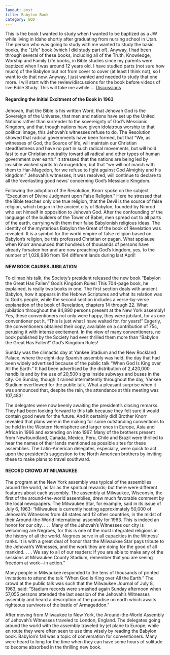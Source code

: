 ```yaml
---
layout: post
title: Babylon Book
category: GOD
---
```


This is the book I wanted to study when I wanted to be baptized as a JW while living in Idaho shortly after graduating from nursing school in Utah. The person who was going to study with me wanted to study the basic books, the "Life" book (which I did study part of). Anyway, I had been through several of these books, including all of the Truth, Knowledge, Worship and Family Life books, in Bible studies since my parents were baptized when I was around 12 years old. I have studied parts (not sure how much) of the Babylon but not from cover to cover (at least I think not), so I want to do that now. Anyway, I just wanted and needed to study that one more. I will start with the review/discussions for the book before videos of live Bible Study. This will take me awhile.... [Discussions](https://www.keepandshare.com/discuss2/mobile.php?i=183130&cat=1)

#### Regarding the Initial Excitment of the Book in 1963

Jehovah, that the Bible is his written Word, that Jehovah God is the Sovereign of the Universe, that men and nations have set up the United Nations rather than surrender to the sovereignty of God’s Messianic Kingdom, and that though nations have given idolatrous worship to that political image, this Jehovah’s witnesses refuse to do. The Resolution showed that radical governments have been formed, but that “We, as witnesses of God, the Source of life, will maintain our Christian steadfastness and have no part in such radical movements, but will hold fast to our Christian neutrality toward all radical and other types of human government over earth.” It stressed that the nations are being led by invisible wicked spirits to Armageddon, but that “we will not march with them to Har–Magedon, for we refuse to fight against God Almighty and his kingdom.” Jehovah’s witnesses, it was resolved, will continue to declare to all the ‘everlasting good news’ concerning God’s Messianic Kingdom.

Following the adoption of the Resolution, Knorr spoke on the subject “Execution of Divine Judgment upon False Religion.” Here he stressed that the Bible teaches only one true religion, that the Devil is the source of false religion, which began in the ancient city of Babylon, founded by Nimrod who set himself in opposition to Jehovah God. After the confounding of the language of the builders of the Tower of Babel, men spread out to all parts of the earth, carrying with them their false Babylonish religious ideas. The identity of the mysterious Babylon the Great of the book of Revelation was revealed. It is a symbol for the world empire of false religion based on Babylon’s religion, be this professed Christian or pagan. What applause when Knorr announced that hundreds of thousands of persons have already forsaken her and are now preaching God’s kingdom, yes, to the number of 1,028,986 from 194 different lands during last April!

#### NEW BOOK CAUSES JUBILATION

To climax his talk, the Society’s president released the new book “Babylon the Great Has Fallen” God’s Kingdom Rules! This 704-page book, he explained, is really two books in one. The first section deals with ancient Babylon, how it appears in the Hebrew Scriptures and what its relation was to God’s people, while the second section includes a verse-by-verse explanation of the book of Revelation, chapters 14 through 22. What jubilation throughout the 84,890 persons present at the New York assembly! Yes, these conventioners not only were happy, they were jubilant, for as one conventioner put it, “This is just what I have waited for, for years!” Eagerly, the conventioners obtained their copy, available on a contribution of 75c, perusing it with intense excitement. In the view of many conventioners, no book published by the Society had ever thrilled them more than “Babylon the Great Has Fallen!” God’s Kingdom Rules!

Sunday was the climactic day at Yankee Stadium and the New Rockland Palace, where the eight-day Spanish assembly was held, the day that had been widely advertised because of the public talk “When God Is King over All the Earth.” It had been advertised by the distribution of 2,420,000 handbills and by the use of 20,500 signs inside subways and buses in the city. On Sunday, though it rained intermittently throughout the day, Yankee Stadium overflowed for the public talk. What a pleasant surprise when it was announced that, despite the rain, the attendance at this meeting was 107,483!

The delegates were now keenly awaiting the president’s closing remarks. They had been looking forward to this talk because they felt sure it would contain good news for the future. And it certainly did! Brother Knorr revealed that plans were in the making for some outstanding conventions to be held in the Western Hemisphere and larger ones in Europe, Asia and Africa in 1966 and extending on into 1967. Many of the brothers present from Newfoundland, Canada, Mexico, Peru, Chile and Brazil were thrilled to hear the names of their lands mentioned as possible sites for these assemblies. The Latin-American delegates, especially, were quick to act upon the president’s suggestion to the North American brothers by inviting these to make plans to travel southward.

#### RECORD CROWD AT MILWAUKEE

The program at the New York assembly was typical of the assemblies around the world, as far as the spiritual rewards; but there were different features about each assembly. The assembly at Milwaukee, Wisconsin, the first of the around-the-world assemblies, drew much favorable comment by the local newspapers. The Milwaukee Star, for example, said in its issue of July 6, 1963: “Milwaukee is currently hosting approximately 50,000 of Jehovah’s Witnesses from 48 states and 12 other countries, in the midst of their Around-the-World International assembly for 1963. This is indeed an honor for our city. . . . Many of the Jehovah’s Witnesses our city is welcoming are Negroes, for this is one of the most integrated religions in the history of all the world. Negroes serve in all capacities in the Witness’ ranks. It is with a great deal of honor that the Milwaukee Star pays tribute to the Jehovah’s Witnesses, and the work they are doing for the good of all mankind. . . . We say to all of our readers: If you are able to make any of the sessions at Milwaukee County Stadium, remember that you are seeing freedom at work—in action.”

Many people in Milwaukee responded to the tens of thousands of printed invitations to attend the talk “When God Is King over All the Earth.” The crowd at the public talk was such that the Milwaukee Journal of July 8, 1963, said: “Stadium records were smashed again Sunday afternoon when 57,055 persons attended the last session of the Jehovah’s Witnesses assembly and heard a description of the paradise on earth which awaits righteous survivors of the battle of Armageddon.”

After moving from Milwaukee to New York, the Around-the-World Assembly of Jehovah’s Witnesses traveled to London, England. The delegates going around the world with the assembly traveled by jet plane to Europe; while en route they were often seen to use time wisely by reading the Babylon book. Babylon’s fall was a topic of conversation for conventioners. Many were heard to long for the time when they can have some hours of solitude to become absorbed in the thrilling new book.